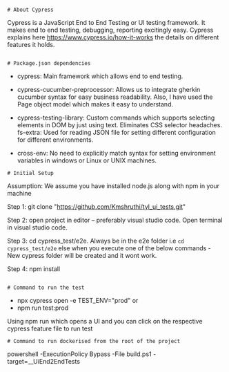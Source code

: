 ```

# About Cypress

```
Cypress is a JavaScript End to End Testing or UI testing framework. It makes end to end testing, debugging, reporting excitingly easy. Cypress explains here https://www.cypress.io/how-it-works the details on different features it holds.

```

# Package.json dependencies 

```
- cypress: Main framework which allows end to end testing.

- cypress-cucumber-preprocessor: Allows us to integrate gherkin cucumber syntax for easy business readability. Also, I have used the Page object model which makes it easy to understand.

- cypress-testing-library: Custom commands which supports selecting elements in DOM by just using text. Eliminates CSS selector headaches.
fs-extra: Used for reading JSON file for setting different configuration for different environments.

- cross-env: No need to explicitly match syntax for setting environment variables in windows or Linux or UNIX machines.

```
# Initial Setup

```
Assumption: We assume you have installed node.js along with npm in your machine

Step 1: git clone  "https://github.com/Kmshruthi/tyl_ui_tests.git"

Step 2: open project in editor – preferably visual studio code. Open terminal in visual studio code.

Step 3: cd cypress_test/e2e. Always be in the e2e folder i.e `cd cypress_test/e2e` else when you execute one of the below commands - New cypress folder will be created and it wont work.

Step 4: npm install

```

# Command to run the test

```

- npx cypress open -e TEST_ENV="prod"
or
- npm run test:prod

Using npm run which opens a UI and you can click on the respective cypress feature file to run test

```
# Command to run dockerised from the root of the project

```
 powershell -ExecutionPolicy Bypass -File build.ps1 -target=__UiEnd2EndTests

